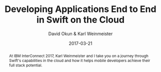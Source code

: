 ---
title: "Developing Applications End to End in Swift on the Cloud"
date: 2017-03-21
abstract: At IBM InterConnect 2017, Karl Weinmeister and I take you on a journey through Swift's capabilities in the cloud and how it helps mobile developers achieve their full stack potential.
author: David Okun & Karl Weinmeister
geo: Las Vegas, NV, USA
location: IBM InterConnect 2017
slide_url: https://speakerdeck.com/dokun1/developing-applications-end-to-end-in-swift-on-the-cloud
location_url: https://www.ibm.com/events/think/
---